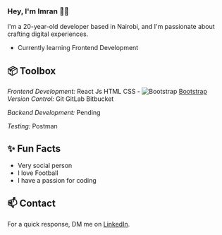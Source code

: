 ### Hey, I'm Imran 👋🏽  

I'm a 20-year-old developer based in Nairobi, and I'm passionate about crafting digital experiences. 

- Currently learning Frontend Development

## 📦 Toolbox

*Frontend Development:* React Js HTML CSS
     - ![Bootstrap](https://img.icons8.com/color/48/000000/bootstrap.png) [Bootstrap](https://icons8.com/icon/99865/bootstrap)
*Version Control:* Git GitLab Bitbucket

*Backend Development:* Pending

*Testing:*  Postman 

## ✨ Fun Facts 

- Very social person
- I love Football
- I have a passion for coding


## 📫 Contact

 For a quick response, DM me on [LinkedIn](https://www.linkedin.com/in/imranabdisalan/).
